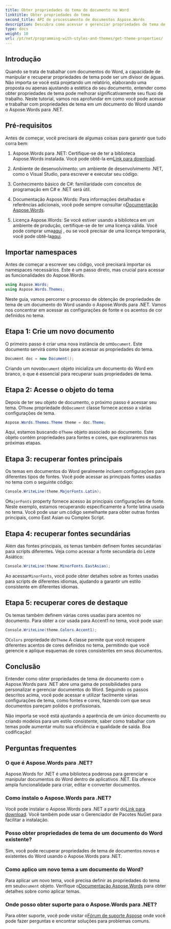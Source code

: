```yaml
---
title: Obter propriedades do tema do documento no Word
linktitle: Obter propriedades do tema
second_title: API de processamento de documentos Aspose.Words
description: Descubra como acessar e gerenciar propriedades de tema de documento no Word usando Aspose.Words para .NET. Aprenda a recuperar fontes e cores com nosso guia.
type: docs
weight: 10
url: /pt/net/programming-with-styles-and-themes/get-theme-properties/
---
```

## Introdução

Quando se trata de trabalhar com documentos do Word, a capacidade de manipular e recuperar propriedades de tema pode ser um divisor de águas. Não importa se você está projetando um relatório, elaborando uma proposta ou apenas ajustando a estética do seu documento, entender como obter propriedades de tema pode melhorar significativamente seu fluxo de trabalho. Neste tutorial, vamos nos aprofundar em como você pode acessar e trabalhar com propriedades de tema em um documento do Word usando o Aspose.Words para .NET.

## Pré-requisitos

Antes de começar, você precisará de algumas coisas para garantir que tudo corra bem:

1.  Aspose.Words para .NET: Certifique-se de ter a biblioteca Aspose.Words instalada. Você pode obtê-la em[Link para download](https://releases.aspose.com/words/net/).

2. Ambiente de desenvolvimento: um ambiente de desenvolvimento .NET, como o Visual Studio, para escrever e executar seu código.

3. Conhecimento básico de C#: familiaridade com conceitos de programação em C# e .NET será útil.

4.  Documentação Aspose.Words: Para informações detalhadas e referências adicionais, você pode sempre consultar o[Documentação Aspose.Words](https://reference.aspose.com/words/net/).

5. Licença Aspose.Words: Se você estiver usando a biblioteca em um ambiente de produção, certifique-se de ter uma licença válida. Você pode comprar uma[aqui](https://purchase.aspose.com/buy) , ou se você precisar de uma licença temporária, você pode obtê-la[aqui](https://purchase.aspose.com/temporary-license/).

## Importar namespaces

Antes de começar a escrever seu código, você precisará importar os namespaces necessários. Este é um passo direto, mas crucial para acessar as funcionalidades do Aspose.Words.

```csharp
using Aspose.Words;
using Aspose.Words.Themes;
```

Neste guia, vamos percorrer o processo de obtenção de propriedades de tema de um documento do Word usando o Aspose.Words para .NET. Vamos nos concentrar em acessar as configurações de fonte e os acentos de cor definidos no tema.

## Etapa 1: Crie um novo documento

 O primeiro passo é criar uma nova instância de um`Document`. Este documento servirá como base para acessar as propriedades do tema.

```csharp
Document doc = new Document();
```

 Criando um novo`Document` objeto inicializa um documento do Word em branco, o que é essencial para recuperar suas propriedades de tema.

## Etapa 2: Acesse o objeto do tema

 Depois de ter seu objeto de documento, o próximo passo é acessar seu tema. O`Theme` propriedade do`Document` classe fornece acesso a várias configurações de tema.

```csharp
Aspose.Words.Themes.Theme theme = doc.Theme;
```

 Aqui, estamos buscando o`Theme` objeto associado ao documento. Este objeto contém propriedades para fontes e cores, que exploraremos nas próximas etapas.

## Etapa 3: recuperar fontes principais

Os temas em documentos do Word geralmente incluem configurações para diferentes tipos de fontes. Você pode acessar as principais fontes usadas no tema com o seguinte código:

```csharp
Console.WriteLine(theme.MajorFonts.Latin);
```

O`MajorFonts` property fornece acesso às principais configurações de fonte. Neste exemplo, estamos recuperando especificamente a fonte latina usada no tema. Você pode usar um código semelhante para obter outras fontes principais, como East Asian ou Complex Script.

## Etapa 4: recuperar fontes secundárias

Além das fontes principais, os temas também definem fontes secundárias para scripts diferentes. Veja como acessar a fonte secundária do Leste Asiático:

```csharp
Console.WriteLine(theme.MinorFonts.EastAsian);
```

 Ao acessar`MinorFonts`, você pode obter detalhes sobre as fontes usadas para scripts de diferentes idiomas, ajudando a garantir um estilo consistente em diferentes idiomas.

## Etapa 5: recuperar cores de destaque

Os temas também definem várias cores usadas para acentos no documento. Para obter a cor usada para Accent1 no tema, você pode usar:

```csharp
Console.WriteLine(theme.Colors.Accent1);
```

O`Colors` propriedade do`Theme` A classe permite que você recupere diferentes acentos de cores definidos no tema, permitindo que você gerencie e aplique esquemas de cores consistentes em seus documentos.

## Conclusão

Entender como obter propriedades de tema de documento com o Aspose.Words para .NET abre uma gama de possibilidades para personalizar e gerenciar documentos do Word. Seguindo os passos descritos acima, você pode acessar e utilizar facilmente várias configurações de tema, como fontes e cores, fazendo com que seus documentos pareçam polidos e profissionais.

Não importa se você está ajustando a aparência de um único documento ou criando modelos para um estilo consistente, saber como trabalhar com temas pode aumentar muito sua eficiência e qualidade de saída. Boa codificação!

## Perguntas frequentes

### O que é Aspose.Words para .NET?

Aspose.Words for .NET é uma biblioteca poderosa para gerenciar e manipular documentos do Word dentro de aplicativos .NET. Ela oferece ampla funcionalidade para criar, editar e converter documentos.

### Como instalo o Aspose.Words para .NET?

 Você pode instalar o Aspose.Words para .NET a partir do[Link para download](https://releases.aspose.com/words/net/). Você também pode usar o Gerenciador de Pacotes NuGet para facilitar a instalação.

### Posso obter propriedades de tema de um documento do Word existente?

Sim, você pode recuperar propriedades de tema de documentos novos e existentes do Word usando o Aspose.Words para .NET.

### Como aplico um novo tema a um documento do Word?

 Para aplicar um novo tema, você precisa definir as propriedades do tema em seu`Document` objeto. Verifique o[Documentação Aspose.Words](https://reference.aspose.com/words/net/) para obter detalhes sobre como aplicar temas.

### Onde posso obter suporte para o Aspose.Words para .NET?

 Para obter suporte, você pode visitar o[Fórum de suporte Aspose](https://forum.aspose.com/c/words/8) onde você pode fazer perguntas e encontrar soluções para problemas comuns.